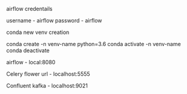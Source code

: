 airflow credentails

username - airflow
password - airflow



conda new venv creation

conda create -n venv-name python=3.6
conda activate -n venv-name
conda deactivate



airflow - local:8080

Celery flower url - localhost:5555

Confluent kafka - localhost:9021